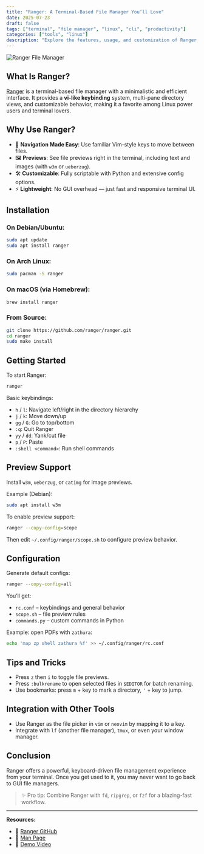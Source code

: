 ```yaml
---
title: "Ranger: A Terminal-Based File Manager You’ll Love"
date: 2025-07-23
draft: false
tags: ["terminal", "file manager", "linux", "cli", "productivity"]
categories: ["tools", "linux"]
description: "Explore the features, usage, and customization of Ranger, a powerful terminal-based file manager for Linux power users."
---
```


![Ranger File Manager](https://raw.githubusercontent.com/ranger/ranger/master/screenshots/screenshot1.png)

## What Is Ranger?

[Ranger](https://github.com/ranger/ranger) is a terminal-based file manager with a minimalistic and efficient interface. It provides a **vi-like keybinding** system, multi-pane directory views, and customizable behavior, making it a favorite among Linux power users and terminal lovers.

## Why Use Ranger?

- 🧭 **Navigation Made Easy**: Use familiar Vim-style keys to move between files.
- 🖼️ **Previews**: See file previews right in the terminal, including text and images (with `w3m` or `ueberzug`).
- 🛠️ **Customizable**: Fully scriptable with Python and extensive config options.
- ⚡ **Lightweight**: No GUI overhead — just fast and responsive terminal UI.

## Installation

### On Debian/Ubuntu:

```bash
sudo apt update
sudo apt install ranger
```

### On Arch Linux:

```bash
sudo pacman -S ranger
```

### On macOS (via Homebrew):

```bash
brew install ranger
```

### From Source:

```bash
git clone https://github.com/ranger/ranger.git
cd ranger
sudo make install
```

## Getting Started

To start Ranger:

```bash
ranger
```

Basic keybindings:

- `h` / `l`: Navigate left/right in the directory hierarchy
- `j` / `k`: Move down/up
- `gg` / `G`: Go to top/bottom
- `:q`: Quit Ranger
- `yy` / `dd`: Yank/cut file
- `p` / `P`: Paste
- `:shell <command>`: Run shell commands

## Preview Support

Install `w3m`, `ueberzug`, or `catimg` for image previews.

Example (Debian):

```bash
sudo apt install w3m
```

To enable preview support:

```bash
ranger --copy-config=scope
```

Then edit `~/.config/ranger/scope.sh` to configure preview behavior.

## Configuration

Generate default configs:

```bash
ranger --copy-config=all
```

You’ll get:

- `rc.conf` – keybindings and general behavior
- `scope.sh` – file preview rules
- `commands.py` – custom commands in Python

Example: open PDFs with `zathura`:

```bash
echo 'map zp shell zathura %f' >> ~/.config/ranger/rc.conf
```

## Tips and Tricks

- Press `z` then `i` to toggle file previews.
- Press `:bulkrename` to open selected files in `$EDITOR` for batch renaming.
- Use bookmarks: press `m` + key to mark a directory, `'` + key to jump.

## Integration with Other Tools

- Use Ranger as the file picker in `vim` or `neovim` by mapping it to a key.
- Integrate with `lf` (another file manager), `tmux`, or even your window manager.

## Conclusion

Ranger offers a powerful, keyboard-driven file management experience from your terminal. Once you get used to it, you may never want to go back to GUI file managers.

> ✨ Pro tip: Combine Ranger with `fd`, `ripgrep`, or `fzf` for a blazing-fast workflow.

---

**Resources:**

- 📘 [Ranger GitHub](https://github.com/ranger/ranger)
- 📄 [Man Page](https://linux.die.net/man/1/ranger)
- 🎥 [Demo Video](https://asciinema.org/a/373821)
